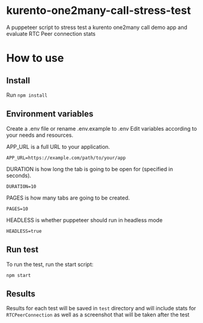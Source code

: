 # kurento-one2many-call-stress-test
A puppeteer script to stress test a kurento one2many call demo app and evaluate RTC Peer connection stats

# How to use

## Install
Run ```npm install```

## Environment variables
Create a .env file or rename .env.example to .env
Edit variables according to your needs and resources.

APP_URL is a full URL to your application.
```
APP_URL=https://example.com/path/to/your/app
```

DURATION is how long the tab is going to be open for (specified in seconds).
```
DURATION=10
```

PAGES is how many tabs are going to be created.
```
PAGES=10
```

HEADLESS is whether puppeteer should run in headless mode
```
HEADLESS=true
```

## Run test

To run the test, run the start script:
```
npm start
```

## Results

Results for each test will be saved in ```test``` directory and will include stats for ```RTCPeerConnection``` as well as a screenshot that will be taken after the test
